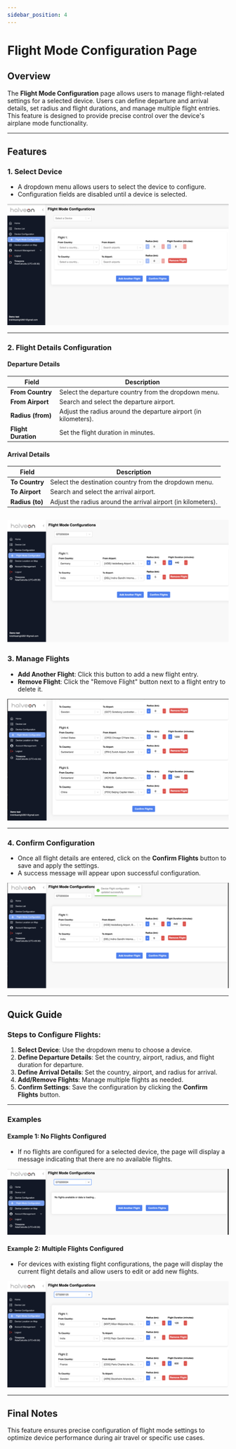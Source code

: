 ```yaml
---
sidebar_position: 4
---
```


# Flight Mode Configuration Page

## Overview
The **Flight Mode Configuration** page allows users to manage flight-related settings for a selected device. Users can define departure and arrival details, set radius and flight durations, and manage multiple flight entries. This feature is designed to provide precise control over the device's airplane mode functionality.

---

## Features

### 1. Select Device
- A dropdown menu allows users to select the device to configure.
- Configuration fields are disabled until a device is selected.

![Default View](../../static/img/flight-mode-default.png)

---

### 2. Flight Details Configuration

#### **Departure Details**
| Field                | Description                                                                 |
|----------------------|-----------------------------------------------------------------------------|
| **From Country**     | Select the departure country from the dropdown menu.                       |
| **From Airport**     | Search and select the departure airport.                                   |
| **Radius (from)**    | Adjust the radius around the departure airport (in kilometers).            |
| **Flight Duration**  | Set the flight duration in minutes.                                        |

#### **Arrival Details**
| Field                | Description                                                                 |
|----------------------|-----------------------------------------------------------------------------|
| **To Country**       | Select the destination country from the dropdown menu.                    |
| **To Airport**       | Search and select the arrival airport.                                    |
| **Radius (to)**      | Adjust the radius around the arrival airport (in kilometers).             |

![Filled Form](../../static/img/flight-mode-filled.png)
---

### 3. Manage Flights
- **Add Another Flight**: Click this button to add a new flight entry.
- **Remove Flight**: Click the "Remove Flight" button next to a flight entry to delete it.

![Multiple Flights](../../static/img/flight-mode-multiple-flights.png)

---

### 4. Confirm Configuration
- Once all flight details are entered, click on the **Confirm Flights** button to save and apply the settings.
- A success message will appear upon successful configuration.

![Success Message](../../static/img/flight-mode-success.png)

---

## Quick Guide

### Steps to Configure Flights:
1. **Select Device**: Use the dropdown menu to choose a device.
2. **Define Departure Details**: Set the country, airport, radius, and flight duration for departure.
3. **Define Arrival Details**: Set the country, airport, and radius for arrival.
4. **Add/Remove Flights**: Manage multiple flights as needed.
5. **Confirm Settings**: Save the configuration by clicking the **Confirm Flights** button.

---

### Examples

#### Example 1: No Flights Configured
- If no flights are configured for a selected device, the page will display a message indicating that there are no available flights.

![No Flights Available](../../static/img/flight-mode-nodata.png)

#### Example 2: Multiple Flights Configured
- For devices with existing flight configurations, the page will display the current flight details and allow users to edit or add new flights.

![Existing Flights](../../static/img/flight-mode-existing-data.png)

---

## Final Notes
This feature ensures precise configuration of flight mode settings to optimize device performance during air travel or specific use cases.
